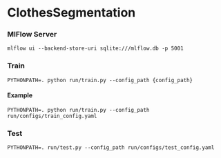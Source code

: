 # ClothesSegmentation

### MlFlow Server
```mlflow ui --backend-store-uri sqlite:///mlflow.db -p 5001```

### Train
```PYTHONPATH=. python run/train.py --config_path {config_path}```
#### Example
```PYTHONPATH=. python run/train.py --config_path run/configs/train_config.yaml```

### Test
```PYTHONPATH=. run/test.py --config_path run/configs/test_config.yaml```
